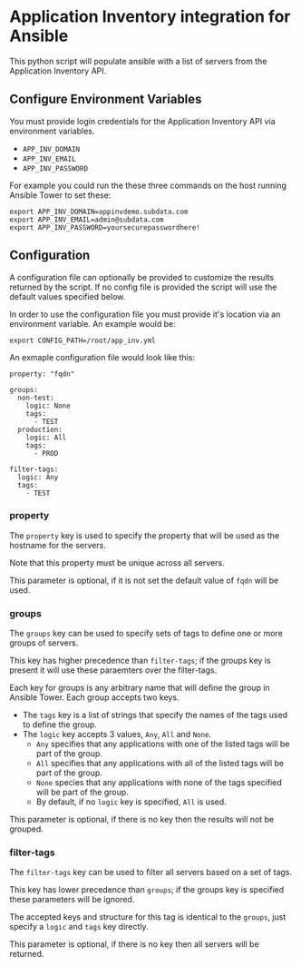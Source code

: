 # Application Inventory integration for Ansible

This python script will populate ansible with a list of servers from the Application Inventory API.

## Configure Environment Variables

You must provide login credentials for the Application Inventory API via environment variables.

- `APP_INV_DOMAIN`
- `APP_INV_EMAIL`
- `APP_INV_PASSWORD`

For example you could run the these three commands on the host running Ansible Tower to set these:

```
export APP_INV_DOMAIN=appinvdemo.subdata.com
export APP_INV_EMAIL=admin@subdata.com
export APP_INV_PASSWORD=yoursecurepasswordhere!
```
## Configuration

A configuration file can optionally be provided to customize the results returned by the script. If no config file is provided the script will use the default values specified below.

In order to use the configuration file you must provide it's location via an environment variable. An example would be:

`export CONFIG_PATH=/root/app_inv.yml`

An exmaple configuration file would look like this:

```
property: "fqdn"

groups:
  non-test:
    logic: None
    tags:
      - TEST
  production:
    logic: All
    tags:
      - PROD

filter-tags:
  logic: Any
  tags:
    - TEST
```

### property
The `property` key is used to specify the property that will be used as the hostname for the servers.

Note that this property must be unique across all servers.

This parameter is optional, if it is not set the default value of `fqdn` will be used.

### groups
The `groups` key can be used to specify sets of tags to define one or more groups of servers.

This key has higher precedence than `filter-tags`; if the groups key is present it will use these paraemters over the filter-tags.

Each key for groups is any arbitrary name that will define the group in Ansible Tower. Each group accepts two keys.
 - The `tags` key is a list of strings that specify the names of the tags used to define the group.
 - The `logic` key accepts 3 values, `Any`, `All` and `None`.
   - `Any` specifies that any applications with one of the listed tags will be part of the group.
   - `All` specifies that any applications with all of the listed tags will be part of the group.
   - `None` species that any applications with none of the tags specified will be part of the group.
   - By default, if no `logic` key is specified, `All` is used.

This parameter is optional, if there is no key then the results will not be grouped.

### filter-tags

The `filter-tags` key can be used to filter all servers based on a set of tags.

This key has lower precedence than `groups`; if the groups key is specified these parameters will be ignored.

The accepted keys and structure for this tag is identical to the `groups`, just specify a `logic` and `tags` key directly.

This parameter is optional, if there is no key then all servers will be returned.
